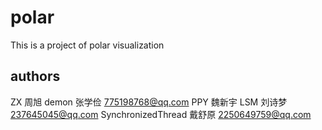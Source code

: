 ﻿# polar
This is a project of polar visualization

## authors
ZX 周旭
demon 张学俭 775198768@qq.com
PPY 魏新宇
LSM 刘诗梦 237645045@qq.com
SynchronizedThread 戴舒原 2250649759@qq.com
